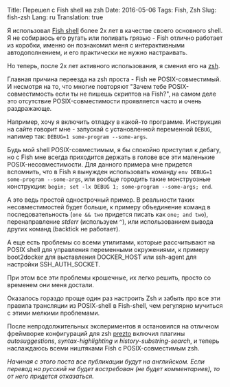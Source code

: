 Title: Перешел с Fish shell на zsh
Date: 2016-05-06
Tags: Fish, Zsh
Slug: fish-zsh
Lang: ru
Translation: true

Я использовал [Fish shell](http://fishshell.com) более 2х лет в качестве
своего основного shell. Я не собираюсь его ругать или поливать грязью - Fish
отлично работает из коробки, именно он познакомил меня с интерактивными
автодополнением, и его практически не нужно настраивать.

Но теперь, после 2х лет активного использования, я сменил его на [zsh](https://en.wikipedia.org/wiki/Z_shell).

Главная причина переезда на zsh проста - Fish не POSIX-совместимый.
И несмотря на то, что многие повторяют "Зачем тебе POSIX-совместимость если
ты не пишешь скриптов на Fish?", на самом деле это отсутствие POSIX-совместимости
проявляется часто и очень раздражающе.

Например, хочу я включить отладку в какой-то программе. Инструкция на сайте
говорит мне - запускай с установленной переменной `DEBUG`,
напимер так: `DEBUG=1 some-program --some-args`.

Будь мой shell POSIX-совместимым, я бы спокойно приступил к дебагу, но с Fish
мне всегда приходится держать в голове все эти маленькие POSIX-несовместимости.
Для данного примера мне придется вспомнить, что в Fish я вынужден использовать
команду `env DEBUG=1 some-program --some-args`, или вообще городить такие
монструозные конструкции: `begin; set -lx DEBUG 1; some-program --some-args; end`.

А это ведь простой однострочный пример. В реальности таких несовместимостей будет
больше, к примеру объединение команд в последовательность (`one && two` придется писать как `one; and two`),
перенаправление *stderr* (используем `^`), или использованием вывода других команд (backtick не работает).

А еще есть проблемы со всеми утилитами, которые рассчитывают на POSIX shell для управления
переменными окружениями, к примеру boot2docker для выставления DOCKER_HOST или
ssh-agent для настройки SSH_AUTH_SOCKET.

При этом все эти проблемы крошечные, их легко решить, просто со временем они меня достали.

Оказалось гораздо проще один раз настроить Zsh и забыть про все эти правила трансляции
из POSIX-shell в Fish-shell, чем регулярно мучиться с этими мелкими проблемами.

После непродолжительных экспериментов я остановился на отличном фреймворке
конфигураций для zsh [prezto](https://github.com/sorin-ionescu/prezto)
включил плагины *autosuggestions*, *syntax-highlighting*
и *history-substring-search*, и теперь наслаждаюсь всеми ништяками Fish с POSIX-совместимым zsh.

*Начиная с этого поста все публикации будут на английском.
Если перевод на русский не будет востребован (не будет комментариев),
то от него придется отказаться.*
